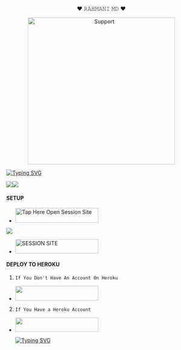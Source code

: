 






































































































































































































































<p align="center">                                                 ❤ 𝚁𝙰𝙷𝙼𝙰𝙽𝙸 𝙼𝙳 ❤
  

</p>
<p align="center"> 
  <a href="https://whatsapp.com/channel/0029VatokI45EjxufALmY32X">
    <img alt=Support height="390" src="https://files.catbox.moe/aktbgo.jpg"> 
    </p>
 
 
 


[![Typing SVG](https://readme-typing-svg.herokuapp.com?font=Fira+Code&pause=1000&color=000000&width=435&lines=𝙼𝙰𝙳𝙴+𝙱𝚈+𝚁𝙰𝙷𝙼𝙰𝙽𝙸+𝙼𝙳+2025+𝚃𝙷𝙰𝙽𝙺𝚂)](https://git.io/typing-svg)



<a><img src='https://i.imgur.com/LyHic3i.gif'/></a><a><img src='https://i.imgur.com/LyHic3i.gif'/></a>


#### SETUP 

- <a href="https://github.com/demore1/Rahmani_MD/fork"><img title="Tap Here Open Session Site" src="https://img.shields.io/badge/FORK THIS REPO-h?color=black&style=for-the-badge&logo=msi" width="220" height="38.45"/></a></p>

<a><img src='https://i.imgur.com/LyHic3i.gif'/></a>


- <a href="https://rahzayn-11.onrender.com"><img title="SESSION SITE" src="https://img.shields.io/badge/SESSION SITE-h?color=green&style=for-the-badge&logo=msi" width="220" height="38.45"/></a></p>

#### DEPLOY TO HEROKU 
1. `If You Don't Have An Account On Heroku`

- <a align="center"><a href="https://signup.heroku.com">
 <img src="https://img.shields.io/badge/Create%20Account%20Now-blue?style=for-the-badge&logo=heroku" width="220" height="38.45"/></a></p>

2. `If You Have a Heroku Account`

 - <a align="center"><a href="https://dashboard.heroku.com/new?template=https://github.com/demore1/Rahmani_MD/tree/main"> <img src="https://img.shields.io/badge/DEPLOY%20NOW-black?style=for-the-badge&logo=heroku" width="220" height="38.45"/></a></p>



     [![Typing SVG](https://readme-typing-svg.herokuapp.com?font=Fira+Code&pause=1000&color=000000&width=435&lines=𝚃𝙷𝙰𝙽𝙺𝚂+𝙵𝙾𝚁+𝚈𝙾𝚄𝚁+𝚂𝚄𝙿𝙿𝙾𝚁𝚃+𝚁𝙰𝙷𝙼𝙰𝙽𝙸+𝙼𝙳)](https://git.io/typing-svg)
